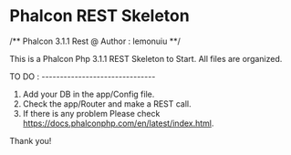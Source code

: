 # Phalcon REST Skeleton
/**
Phalcon 3.1.1 Rest 
@ Author : lemonuiu
**/

This is a Phalcon Php 3.1.1 REST Skeleton to Start.
All files are organized.

TO DO : -------------------------------
1. Add your DB in the app/Config file.
2. Check the app/Router and make a REST call.
3. If there is any problem Please check https://docs.phalconphp.com/en/latest/index.html.


Thank you!